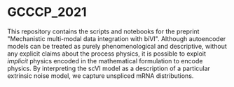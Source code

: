 # GCCCP_2021
This repository contains the scripts and notebooks for the preprint "Mechanistic multi-modal data integration with biVI". Although autoencoder models can be treated as purely phenomenological and descriptive, without any explicit claims about the process physics, it is possible to exploit *implicit* physics encoded in the mathematical formulation to encode physics. By interpreting the scVI model as a description of a particular extrinsic noise model, we capture unspliced mRNA distributions.
